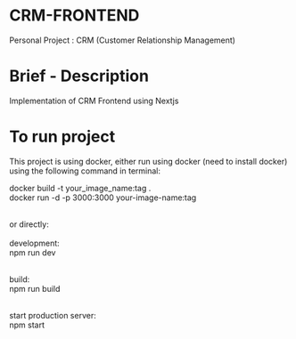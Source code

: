# CRM-FRONTEND
Personal Project : CRM (Customer Relationship Management) 

# Brief - Description
Implementation of CRM Frontend using Nextjs 

# To run project
This project is using docker, either run using docker (need to install docker) using the following command in terminal:

docker build -t your_image_name:tag . <br/>
docker run -d -p 3000:3000 your-image-name:tag <br/> <br/>

or directly: <br/> <br/>
development: <br/> 
npm run dev  <br/> <br/>

build: <br/>
npm run build <br/> <br/>

start production server: <br/>
npm start 




